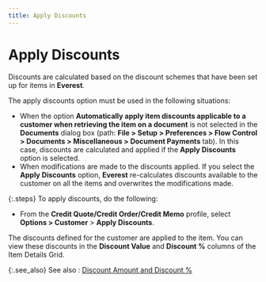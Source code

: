 ```yaml
---
title: Apply Discounts
---
```


# Apply Discounts


Discounts are calculated based on the discount schemes that have been  set up for items in **Everest**.


The apply discounts option must be used in the following situations:

- When the option  **Automatically apply item discounts applicable 
 to a customer when retrieving the item on a document** is not selected  in the **Documents** dialog box (path:  **File &gt; Setup &gt; Preferences &gt; 
 Flow Control &gt; Documents &gt; Miscellaneous &gt; Document Payments** tab). In this case, discounts are calculated and applied if the  **Apply Discounts** option is selected.
- When modifications  are made to the discounts applied. If you select the **Apply 
 Discounts** option, **Everest**  re-calculates discounts available to the customer on all the items and  overwrites the modifications made.



{:.steps}
To apply discounts, do the following:

- From the **Credit Quote/Credit Order/Credit Memo** profile,  select **Options &gt; Customer** > **Apply Discounts**.



The discounts defined for the customer are applied to the item. You  can view these discounts in the **Discount 
 Value** and **Discount %** columns  of the Item Details Grid.


{:.see_also}
See also
: [Discount  Amount and Discount %]({{site.sp_baseurl}}/sales-docs/docs-profile/contents/item-info/disc-dtls/discount_value_discount_percent_item_details_grid_sales_content.html)
